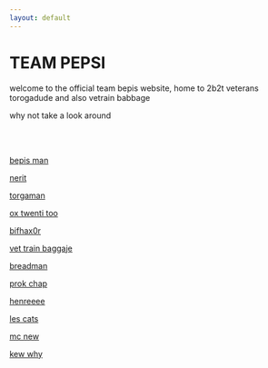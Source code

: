 ```yaml
---
layout: default
---
```


<h1 class="benis"><lol>T</lol>EA<lol>M P</lol>EPSI</h1>

<p>welcome to the official team bepis website, home to 2b2t veterans torogadude and also vetrain babbage</p>

<p>why not take a look around</p>

<br><br>

<p><a href="/pepsi_boy"> bepis man </a></p>

<p><a href="/nerxit"> nerit </a></p>

<p><a href="/torogadude"> torgaman </a></p>

<p><a href="/0x22"> ox twenti too </a></p>

<p><a href="/leafhacker"> bifhax0r </a></p>

<p><a href="/babbaj"> vet train baggaje </a></p>

<p><a href="/brady"> breadman </a></p>

<p><a href="/daporkchop_"> prok chap </a></p>

<p><a href="/henry"> henreeee </a></p>

<p><a href="/lecatzz"> les cats </a></p>

<p><a href="/mcneo"> mc new </a></p>

<p><a href="/qy_"> kew why </a></p>

